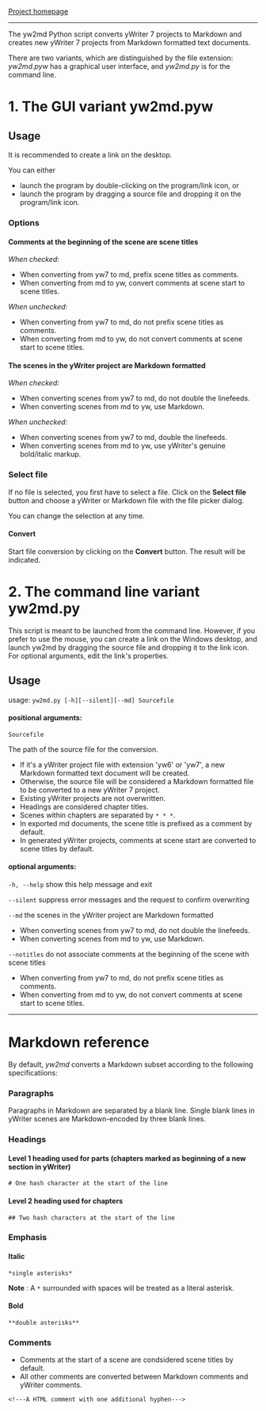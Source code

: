 [Project homepage](https://peter88213.github.io/yw2md)

---

The yw2md Python script converts yWriter 7 projects to Markdown 
and creates new yWriter 7 projects from Markdown formatted text documents.

There are two variants, which are distinguished by the file extension: 
_yw2md.pyw_  has a graphical user interface, and  _yw2md.py_  is for the command line. 


# 1. The GUI variant yw2md.pyw

## Usage

It is recommended to create a link on the desktop.

You can either

- launch the program by double-clicking on the program/link icon, or
- launch the program by dragging a source file and dropping it on the program/link icon.

### Options

#### Comments at the beginning of the scene are scene titles

_When checked:_

- When converting from yw7 to md, prefix scene titles as comments.
- When converting from md to yw, convert comments at scene start to scene titles.


_When unchecked:_

- When converting from yw7 to md, do not prefix scene titles as comments.
- When converting from md to yw, do not convert comments at scene start to scene titles.


#### The scenes in the yWriter project are Markdown formatted

_When checked:_

- When converting scenes from yw7 to md, do not double the linefeeds.
- When converting scenes from md to yw, use Markdown.


_When unchecked:_ 

- When converting scenes from yw7 to md, double the linefeeds.
- When converting scenes from md to yw, use yWriter's genuine bold/italic markup.


### Select file

If no file is selected, you first have to select a file. Click on the  __Select file__ 
button and choose a yWriter or Markdown file with the file picker dialog.

You can change the selection at any time.


#### Convert

Start file conversion by clicking on the  __Convert__  button. The result will be indicated.


# 2. The command line variant yw2md.py

This script is meant to be launched from the command line. However, 
if you prefer to use the mouse, you can create a link on the Windows 
desktop, and launch yw2md by dragging the source file and dropping 
it to the link icon. For optional arguments, edit the link's properties.


## Usage
usage: `yw2md.py [-h][--silent][--md] Sourcefile`

#### positional arguments:

`Sourcefile` 

The path of the source file for the conversion. 

- If it's a yWriter project file with extension 'yw6' or 'yw7', 
a new Markdown formatted text document will be created.
- Otherwise, the source file will be considered a Markdown formatted file 
to be converted to a new yWriter 7 project. 
- Existing yWriter projects are not overwritten.
- Headings are considered chapter titles. 
- Scenes within chapters are separated by `* * *`. 
- In exported md documents, the scene title is prefixed as a comment by default.
- In generated yWriter projects, comments at scene start are converted to scene titles by default.


#### optional arguments:

`-h, --help`  show this help message and exit

`--silent`  suppress error messages and the request to confirm overwriting

`--md`  the scenes in the yWriter project are Markdown formatted

- When converting scenes from yw7 to md, do not double the linefeeds.
- When converting scenes from md to yw, use Markdown.

`--notitles`  do not associate comments at the beginning of the scene with scene titles

- When converting from yw7 to md, do not prefix scene titles as comments.
- When converting from md to yw, do not convert comments at scene start to scene titles.

---

# Markdown reference

By default,  _yw2md_  converts a Markdown subset according to the following specificatiions:

### Paragraphs

Paragraphs in Markdown are separated by a blank line.
Single blank lines in yWriter scenes are Markdown-encoded by three blank lines.

### Headings

#### Level 1 heading used for parts (chapters marked as  beginning of a new section in yWriter)
`# One hash character at the start of the line`

#### Level 2 heading used for chapters
`## Two hash characters at the start of the line`

### Emphasis

#### Italic 
`*single asterisks*`

__Note__ : A `*` surrounded with spaces will be treated as a literal asterisk.

#### Bold 
`**double asterisks**`

### Comments

- Comments at the start of a scene are condsidered scene titles by default.
- All other comments are converted between Markdown comments and yWriter comments.

`<!---A HTML comment with one additional hyphen--->`

